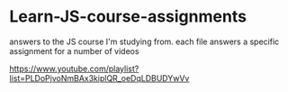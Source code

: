 # Learn-JS-course-assignments
answers to the JS course I'm studying from. 
each file answers a specific assignment for a number of videos

https://www.youtube.com/playlist?list=PLDoPjvoNmBAx3kiplQR_oeDqLDBUDYwVv
